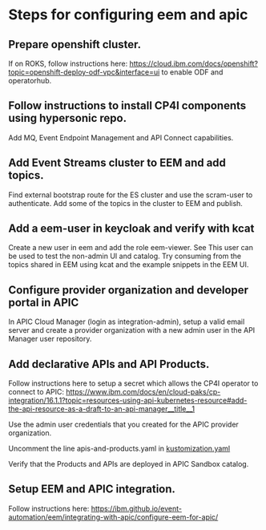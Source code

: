 # Steps for configuring eem and apic 

## Prepare openshift cluster.
If on ROKS, follow instructions here: https://cloud.ibm.com/docs/openshift?topic=openshift-deploy-odf-vpc&interface=ui to enable ODF and operatorhub.

## Follow instructions to install CP4I components using hypersonic repo.
Add MQ, Event Endpoint Management and API Connect capabilities. 

## Add Event Streams cluster to EEM and add topics.
Find external bootstrap route for the ES cluster and use the scram-user to authenticate. Add some of the topics in the cluster to EEM and publish.

## Add a eem-user in keycloak and verify with kcat
Create a new user in eem and add the role eem-viewer. See 
This user can be used to test the non-admin UI and catalog. Try consuming from the topics shared in EEM using kcat and the example snippets in the EEM UI.

## Configure provider organization and developer portal in APIC
In APIC Cloud Manager (login as integration-admin), setup a valid email server and create a provider organization with a new admin user in the API Manager user repository. 

## Add declarative APIs and API Products.
Follow instructions here to setup a secret which allows the CP4I operator to connect to APIC: https://www.ibm.com/docs/en/cloud-paks/cp-integration/16.1.1?topic=resources-using-api-kubernetes-resource#add-the-api-resource-as-a-draft-to-an-api-manager__title__1

Use the admin user credentials that you created for the APIC provider organization. 

Uncomment the line apis-and-products.yaml in [kustomization.yaml](../../argocd/kustomization.yaml)

Verify that the Products and APIs are deployed in APIC Sandbox catalog.

## Setup EEM and APIC integration.
Follow instructions here: https://ibm.github.io/event-automation/eem/integrating-with-apic/configure-eem-for-apic/
